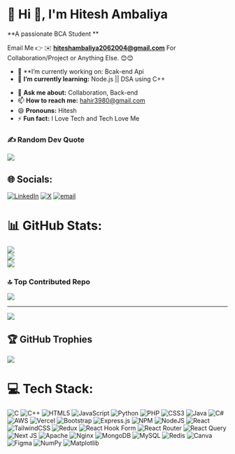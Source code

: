 # 💫 Hi 👋, I'm Hitesh Ambaliya
**A passionate BCA Student **

Email Me 👉 ✉️ **hiteshambaliya2062004@gmail.com** For Collaboration/Project or Anything Else. 😊😊

- 🔭 **I’m currently working on: Bcak-end Api 
- 🌱 **I’m currently learning:** Node.js || DSA using C++
<!-- 👯 **I’m looking to collaborate on:** Enter your project name and info-->
<!-- 🤔 **I’m looking for help with:** Your project here  -->
- 💬 **Ask me about:** Collaboration, Back-end
- 📫 **How to reach me:** hahir3980@gmail.com
- 😄 **Pronouns:** Hitesh 
- ⚡ **Fun fact:** I Love Tech and Tech Love Me

### ✍️ Random Dev Quote
![](https://quotes-github-readme.vercel.app/api?type=horizontal&theme=radical)


## 🌐 Socials:
[![LinkedIn](https://img.shields.io/badge/LinkedIn-%230077B5.svg?logo=linkedin&logoColor=white)](https://www.linkedin.com/in/hitesh-ambaliya) [![X](https://img.shields.io/badge/X-black.svg?logo=X&logoColor=white)](https://x.com/Hitesh-Ahir) [![email](https://img.shields.io/badge/Email-D14836?logo=gmail&logoColor=white)](mailto:hiteshambaliya2062004@gmail.com)

# 📊 GitHub Stats:
![](https://github-readme-stats.vercel.app/api?username=HiteshAmbaliya7&theme=dark&hide_border=false&include_all_commits=true&count_private=false)<br/>
![](https://nirzak-streak-stats.vercel.app/?user=HiteshAmbaliya7&theme=dark&hide_border=false)<br/>
![](https://github-readme-stats.vercel.app/api/top-langs/?username=HiteshAmbaliya7&theme=dark&hide_border=false&include_all_commits=true&count_private=false&layout=compact)

### 🔝 Top Contributed Repo
![](https://github-contributor-stats.vercel.app/api?username=HiteshAmbaliya7&limit=5&theme=dark&combine_all_yearly_contributions=true)

---
[![](https://visitcount.itsvg.in/api?id=HiteshAmbaliya7&icon=0&color=0)](https://visitcount.itsvg.in)



## 🏆 GitHub Trophies
![](https://github-profile-trophy.vercel.app/?username=HiteshAmbaliya7&theme=radical&no-frame=false&no-bg=true&margin-w=4)


# 💻 Tech Stack:
![C](https://img.shields.io/badge/c-%2300599C.svg?style=for-the-badge&logo=c&logoColor=white) ![C++](https://img.shields.io/badge/c++-%2300599C.svg?style=for-the-badge&logo=c%2B%2B&logoColor=white) ![HTML5](https://img.shields.io/badge/html5-%23E34F26.svg?style=for-the-badge&logo=html5&logoColor=white) ![JavaScript](https://img.shields.io/badge/javascript-%23323330.svg?style=for-the-badge&logo=javascript&logoColor=%23F7DF1E) ![Python](https://img.shields.io/badge/python-3670A0?style=for-the-badge&logo=python&logoColor=ffdd54) ![PHP](https://img.shields.io/badge/php-%23777BB4.svg?style=for-the-badge&logo=php&logoColor=white) ![CSS3](https://img.shields.io/badge/css3-%231572B6.svg?style=for-the-badge&logo=css3&logoColor=white) ![Java](https://img.shields.io/badge/java-%23ED8B00.svg?style=for-the-badge&logo=openjdk&logoColor=white) ![C#](https://img.shields.io/badge/c%23-%23239120.svg?style=for-the-badge&logo=csharp&logoColor=white) ![AWS](https://img.shields.io/badge/AWS-%23FF9900.svg?style=for-the-badge&logo=amazon-aws&logoColor=white) ![Vercel](https://img.shields.io/badge/vercel-%23000000.svg?style=for-the-badge&logo=vercel&logoColor=white) ![Bootstrap](https://img.shields.io/badge/bootstrap-%238511FA.svg?style=for-the-badge&logo=bootstrap&logoColor=white) ![Express.js](https://img.shields.io/badge/express.js-%23404d59.svg?style=for-the-badge&logo=express&logoColor=%2361DAFB) ![NPM](https://img.shields.io/badge/NPM-%23CB3837.svg?style=for-the-badge&logo=npm&logoColor=white) ![NodeJS](https://img.shields.io/badge/node.js-6DA55F?style=for-the-badge&logo=node.js&logoColor=white) ![React](https://img.shields.io/badge/react-%2320232a.svg?style=for-the-badge&logo=react&logoColor=%2361DAFB) ![TailwindCSS](https://img.shields.io/badge/tailwindcss-%2338B2AC.svg?style=for-the-badge&logo=tailwind-css&logoColor=white) ![Redux](https://img.shields.io/badge/redux-%23593d88.svg?style=for-the-badge&logo=redux&logoColor=white) ![React Hook Form](https://img.shields.io/badge/React%20Hook%20Form-%23EC5990.svg?style=for-the-badge&logo=reacthookform&logoColor=white) ![React Router](https://img.shields.io/badge/React_Router-CA4245?style=for-the-badge&logo=react-router&logoColor=white) ![React Query](https://img.shields.io/badge/-React%20Query-FF4154?style=for-the-badge&logo=react%20query&logoColor=white) ![Next JS](https://img.shields.io/badge/Next-black?style=for-the-badge&logo=next.js&logoColor=white) ![Apache](https://img.shields.io/badge/apache-%23D42029.svg?style=for-the-badge&logo=apache&logoColor=white) ![Nginx](https://img.shields.io/badge/nginx-%23009639.svg?style=for-the-badge&logo=nginx&logoColor=white) ![MongoDB](https://img.shields.io/badge/MongoDB-%234ea94b.svg?style=for-the-badge&logo=mongodb&logoColor=white) ![MySQL](https://img.shields.io/badge/mysql-4479A1.svg?style=for-the-badge&logo=mysql&logoColor=white) ![Redis](https://img.shields.io/badge/redis-%23DD0031.svg?style=for-the-badge&logo=redis&logoColor=white) ![Canva](https://img.shields.io/badge/Canva-%2300C4CC.svg?style=for-the-badge&logo=Canva&logoColor=white) ![Figma](https://img.shields.io/badge/figma-%23F24E1E.svg?style=for-the-badge&logo=figma&logoColor=white) ![NumPy](https://img.shields.io/badge/numpy-%23013243.svg?style=for-the-badge&logo=numpy&logoColor=white) ![Matplotlib](https://img.shields.io/badge/Matplotlib-%23ffffff.svg?style=for-the-badge&logo=Matplotlib&logoColor=black)








<!-- Proudly created with GPRM ( https://gprm.itsvg.in ) -->